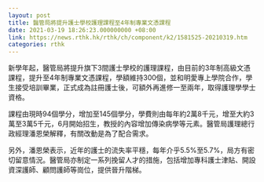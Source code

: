 ```yaml
---
layout: post
title: 醫管局將提升護士學校護理課程至4年制專業文憑課程
date: 2021-03-19 18:26:23.000000000 +08:00
link: https://news.rthk.hk/rthk/ch/component/k2/1581525-20210319.htm
categories: rthk
---
```


新學年起，醫管局將提升旗下3間護士學校的護理課程，由目前的3年制高級文憑課程，提升至4年制專業文憑課程，學額維持300個，並和明愛專上學院合作，學生接受培訓畢業，正式成為註冊護士後，可額外再進修一至兩年，取得護理學學士資格。

課程由現時94個學分，增加至145個學分，學費則由每年約2萬8千元，增至大約3萬至3萬5千元，6月開始招生，教授的內容增加傳染病學等元素。醫管局護理總行政經理潘恩榮解釋，有關改動是為了配合需求。

另外，潘恩榮表示，近年的護士的流失率平穩，每年介乎5.5%至5.7%，局方有密切留意情況。醫管局亦制定一系列挽留人才的措施，包括增加專科護士津貼、開設資深護師、顧問護師等崗位，提供晉升階梯。
